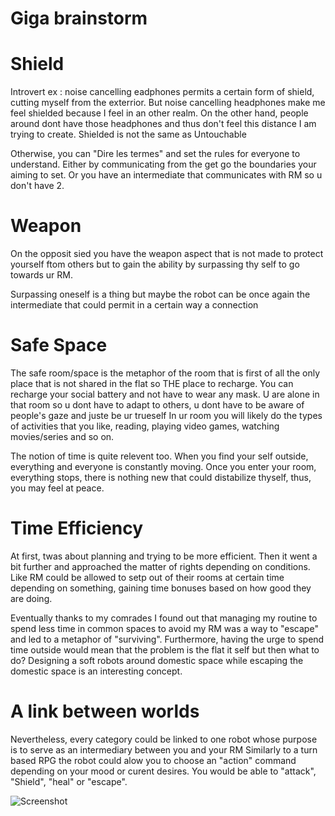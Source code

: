 # Giga brainstorm 

# Shield
Introvert
ex : noise cancelling eadphones permits a certain form of shield, cutting myself from the exterrior.
But noise cancelling headphones make me feel shielded because I feel in an other realm.
On the other hand, people around dont have those headphones and thus don't feel this distance I am trying to create.
Shielded is not the same as Untouchable

Otherwise, you can "Dire les termes" and set the rules for everyone to understand. Either by communicating from the get go the boundaries your aiming to set. Or you have an intermediate that communicates with RM so u don't have 2.


# Weapon
On the opposit sied you have the weapon aspect that is not made to protect yourself ftom others but to gain the ability by surpassing thy self to go towards ur RM.

Surpassing oneself is a thing but maybe the robot can be once again the intermediate that could permit in a certain way a connection


# Safe Space
The safe room/space is the metaphor of the room that is first of all the only place that is not shared in the flat so THE place to recharge.
You can recharge your social battery and not have to wear any mask.
U are alone in that room so u dont have to adapt to others, u dont have to be aware of people's gaze and juste be ur trueself
In ur room you will likely do the types of activities that you like, reading, playing video games, watching movies/series and so on.

The notion of time is quite relevent too. When you find your self outside, everything and everyone is constantly moving. Once you enter your room, everything stops, there is nothing new that could distabilize thyself, thus, you may feel at peace.

# Time Efficiency
At first, twas about planning and trying to be more efficient. Then it went a bit further and approached the matter of rights depending on conditions. Like RM could be allowed to setp out of their rooms at certain time depending on something, gaining time bonuses based on how good they are doing.

Eventually thanks to my comrades I found out that managing my routine to spend less time in common spaces to avoid my RM was a way to "escape" and led to a metaphor of "surviving".
Furthermore, having the urge to spend time outside would mean that the problem is the flat it self but then what to do?
Designing a soft robots around domestic space while escaping the domestic space is an interesting concept.

# A link between worlds
Nevertheless, every category could be linked to one robot whose purpose is to serve as an intermediary between you and your RM
Similarly to a turn based RPG the robot could alow you to choose an "action" command depending on your mood or curent desires.
You would be able to "attack", "Shield", "heal" or "escape".

![Screenshot](5319.png)